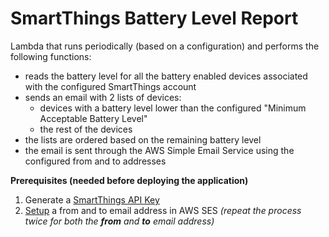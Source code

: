 # SmartThings Battery Level Report 

Lambda that runs periodically (based on a configuration) and performs the following functions:
* reads the battery level for all the battery enabled devices associated with the configured SmartThings account
* sends an email with 2 lists of devices: 
  * devices with a battery level lower than the configured "Minimum Acceptable Battery Level"
  * the rest of the devices
* the lists are ordered based on the remaining battery level
* the email is sent through the AWS Simple Email Service using the configured from and to addresses

**Prerequisites (needed before deploying the application)**

1. Generate a [SmartThings API Key](../docs/smart_things_create_api_key/README.md)
2. [Setup](../docs/ses_register_email/README.md) a from and to email address in AWS SES _(repeat the process twice for both the **from** and **to** email address)_
